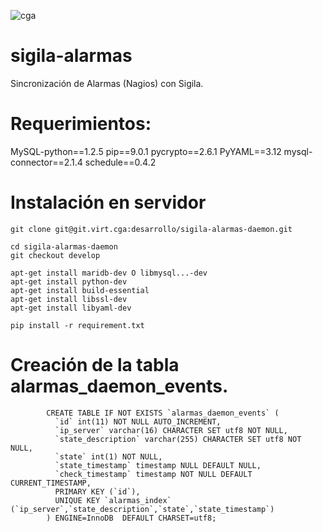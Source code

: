![cga](http://cga.ced.junta-andalucia.es/portal/wp-content/uploads/2016/06/transparente.png?style=centerme)

# sigila-alarmas
Sincronización de Alarmas (Nagios) con Sigila.

# Requerimientos:

MySQL-python==1.2.5
pip==9.0.1
pycrypto==2.6.1
PyYAML==3.12
mysql-connector==2.1.4
schedule==0.4.2

# Instalación en servidor

```
git clone git@git.virt.cga:desarrollo/sigila-alarmas-daemon.git

cd sigila-alarmas-daemon
git checkout develop

apt-get install maridb-dev O libmysql...-dev
apt-get install python-dev
apt-get install build-essential
apt-get install libssl-dev
apt-get install libyaml-dev

pip install -r requirement.txt
```

# Creación de la tabla alarmas_daemon_events.
```
        CREATE TABLE IF NOT EXISTS `alarmas_daemon_events` (
          `id` int(11) NOT NULL AUTO_INCREMENT,
          `ip_server` varchar(16) CHARACTER SET utf8 NOT NULL,
          `state_description` varchar(255) CHARACTER SET utf8 NOT NULL,
          `state` int(1) NOT NULL,
          `state_timestamp` timestamp NULL DEFAULT NULL,
          `check_timestamp` timestamp NOT NULL DEFAULT CURRENT_TIMESTAMP,
          PRIMARY KEY (`id`),
          UNIQUE KEY `alarmas_index` (`ip_server`,`state_description`,`state`,`state_timestamp`)
        ) ENGINE=InnoDB  DEFAULT CHARSET=utf8;

```
